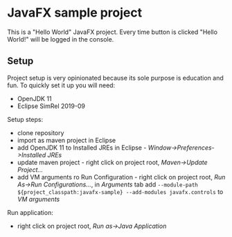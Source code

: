 # JavaFX sample project

This is a "Hello World" JavaFX project. Every time button is clicked "Hello World!" will be logged in the console.

## Setup

Project setup is very opinionated because its sole purpose is education and fun. To quickly set it up you will need:
 - OpenJDK 11
 - Eclipse SimRel 2019-09
 
Setup steps:
 - clone repository
 - import as maven project in Eclipse
 - add OpenJDK 11 to Installed JREs in Eclipse - *Window->Preferences->Installed JREs*
 - update maven project - right click on project root, *Maven->Update Project...*
 - add VM arguments ro Run Configuration - right click on project root, *Run As->Run Configurations...*, in *Arguments* tab add ```--module-path ${project_classpath:javafx-sample} --add-modules javafx.controls``` to *VM arguments*
 
Run application:
 - right click on project root, *Run as->Java Application*
 